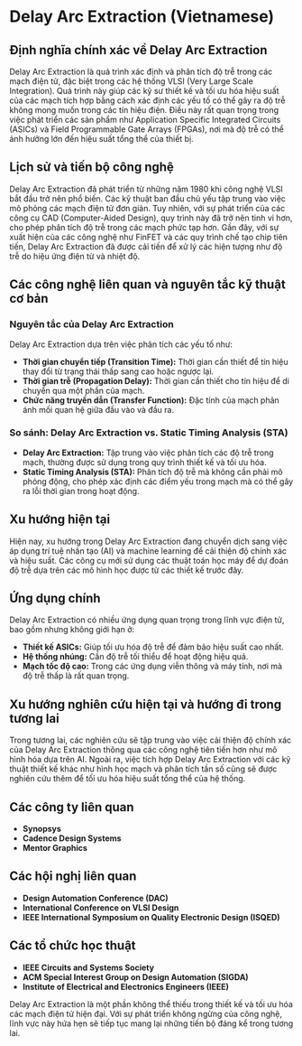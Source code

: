 # Delay Arc Extraction (Vietnamese)

## Định nghĩa chính xác về Delay Arc Extraction

Delay Arc Extraction là quá trình xác định và phân tích độ trễ trong các mạch điện tử, đặc biệt trong các hệ thống VLSI (Very Large Scale Integration). Quá trình này giúp các kỹ sư thiết kế và tối ưu hóa hiệu suất của các mạch tích hợp bằng cách xác định các yếu tố có thể gây ra độ trễ không mong muốn trong các tín hiệu điện. Điều này rất quan trọng trong việc phát triển các sản phẩm như Application Specific Integrated Circuits (ASICs) và Field Programmable Gate Arrays (FPGAs), nơi mà độ trễ có thể ảnh hưởng lớn đến hiệu suất tổng thể của thiết bị.

## Lịch sử và tiến bộ công nghệ

Delay Arc Extraction đã phát triển từ những năm 1980 khi công nghệ VLSI bắt đầu trở nên phổ biến. Các kỹ thuật ban đầu chủ yếu tập trung vào việc mô phỏng các mạch điện tử đơn giản. Tuy nhiên, với sự phát triển của các công cụ CAD (Computer-Aided Design), quy trình này đã trở nên tinh vi hơn, cho phép phân tích độ trễ trong các mạch phức tạp hơn. Gần đây, với sự xuất hiện của các công nghệ như FinFET và các quy trình chế tạo chip tiên tiến, Delay Arc Extraction đã được cải tiến để xử lý các hiện tượng như độ trễ do hiệu ứng điện từ và nhiệt độ.

## Các công nghệ liên quan và nguyên tắc kỹ thuật cơ bản

### Nguyên tắc của Delay Arc Extraction

Delay Arc Extraction dựa trên việc phân tích các yếu tố như:

- **Thời gian chuyển tiếp (Transition Time):** Thời gian cần thiết để tín hiệu thay đổi từ trạng thái thấp sang cao hoặc ngược lại.
- **Thời gian trễ (Propagation Delay):** Thời gian cần thiết cho tín hiệu để di chuyển qua một phần của mạch.
- **Chức năng truyền dẫn (Transfer Function):** Đặc tính của mạch phản ánh mối quan hệ giữa đầu vào và đầu ra.

### So sánh: Delay Arc Extraction vs. Static Timing Analysis (STA)

- **Delay Arc Extraction:** Tập trung vào việc phân tích các độ trễ trong mạch, thường được sử dụng trong quy trình thiết kế và tối ưu hóa.
- **Static Timing Analysis (STA):** Phân tích độ trễ mà không cần phải mô phỏng động, cho phép xác định các điểm yếu trong mạch mà có thể gây ra lỗi thời gian trong hoạt động.

## Xu hướng hiện tại

Hiện nay, xu hướng trong Delay Arc Extraction đang chuyển dịch sang việc áp dụng trí tuệ nhân tạo (AI) và machine learning để cải thiện độ chính xác và hiệu suất. Các công cụ mới sử dụng các thuật toán học máy để dự đoán độ trễ dựa trên các mô hình học được từ các thiết kế trước đây.

## Ứng dụng chính

Delay Arc Extraction có nhiều ứng dụng quan trọng trong lĩnh vực điện tử, bao gồm nhưng không giới hạn ở:

- **Thiết kế ASICs:** Giúp tối ưu hóa độ trễ để đảm bảo hiệu suất cao nhất.
- **Hệ thống nhúng:** Cần độ trễ tối thiểu để hoạt động hiệu quả.
- **Mạch tốc độ cao:** Trong các ứng dụng viễn thông và máy tính, nơi mà độ trễ thấp là rất quan trọng.

## Xu hướng nghiên cứu hiện tại và hướng đi trong tương lai

Trong tương lai, các nghiên cứu sẽ tập trung vào việc cải thiện độ chính xác của Delay Arc Extraction thông qua các công nghệ tiên tiến hơn như mô hình hóa dựa trên AI. Ngoài ra, việc tích hợp Delay Arc Extraction với các kỹ thuật thiết kế khác như hình học mạch và phân tích tần số cũng sẽ được nghiên cứu thêm để tối ưu hóa hiệu suất tổng thể của hệ thống.

## Các công ty liên quan

- **Synopsys**
- **Cadence Design Systems**
- **Mentor Graphics**

## Các hội nghị liên quan

- **Design Automation Conference (DAC)**
- **International Conference on VLSI Design**
- **IEEE International Symposium on Quality Electronic Design (ISQED)**

## Các tổ chức học thuật

- **IEEE Circuits and Systems Society**
- **ACM Special Interest Group on Design Automation (SIGDA)**
- **Institute of Electrical and Electronics Engineers (IEEE)**

Delay Arc Extraction là một phần không thể thiếu trong thiết kế và tối ưu hóa các mạch điện tử hiện đại. Với sự phát triển không ngừng của công nghệ, lĩnh vực này hứa hẹn sẽ tiếp tục mang lại những tiến bộ đáng kể trong tương lai.